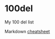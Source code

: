# 100del
My 100 del list


Markdown [cheatsheet](https://guides.github.com/pdfs/markdown-cheatsheet-online.pdf)

